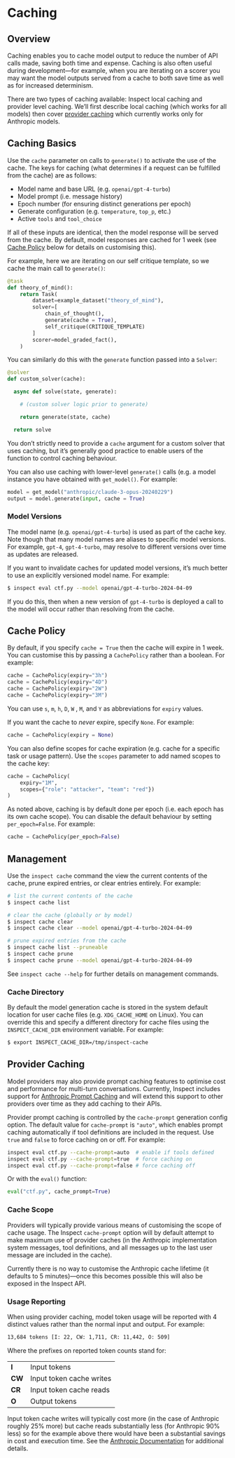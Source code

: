 # Caching


## Overview

Caching enables you to cache model output to reduce the number of API
calls made, saving both time and expense. Caching is also often useful
during development—for example, when you are iterating on a scorer you
may want the model outputs served from a cache to both save time as well
as for increased determinism.

There are two types of caching available: Inspect local caching and
provider level caching. We’ll first describe local caching (which works
for all models) then cover [provider caching](sec-provider-caching)
which currently works only for Anthropic models.

## Caching Basics

Use the `cache` parameter on calls to `generate()` to activate the use
of the cache. The keys for caching (what determines if a request can be
fulfilled from the cache) are as follows:

- Model name and base URL (e.g. `openai/gpt-4-turbo`)
- Model prompt (i.e. message history)
- Epoch number (for ensuring distinct generations per epoch)
- Generate configuration (e.g. `temperature`, `top_p`, etc.)
- Active `tools` and `tool_choice`

If all of these inputs are identical, then the model response will be
served from the cache. By default, model responses are cached for 1 week
(see [Cache Policy](#cache-policy) below for details on customising
this).

For example, here we are iterating on our self critique template, so we
cache the main call to `generate()`:

``` python
@task
def theory_of_mind():
    return Task(
        dataset=example_dataset("theory_of_mind"),
        solver=[
            chain_of_thought(),
            generate(cache = True),
            self_critique(CRITIQUE_TEMPLATE)
        ]
        scorer=model_graded_fact(),
    )
```

You can similarly do this with the `generate` function passed into a
`Solver`:

``` python
@solver
def custom_solver(cache):

  async def solve(state, generate):

    # (custom solver logic prior to generate)

    return generate(state, cache)

  return solve
```

You don’t strictly need to provide a `cache` argument for a custom
solver that uses caching, but it’s generally good practice to enable
users of the function to control caching behaviour.

You can also use caching with lower-level `generate()` calls (e.g. a
model instance you have obtained with `get_model()`. For example:

``` python
model = get_model("anthropic/claude-3-opus-20240229")
output = model.generate(input, cache = True)
```

### Model Versions

The model name (e.g. `openai/gpt-4-turbo`) is used as part of the cache
key. Note though that many model names are aliases to specific model
versions. For example, `gpt-4`, `gpt-4-turbo`, may resolve to different
versions over time as updates are released.

If you want to invalidate caches for updated model versions, it’s much
better to use an explicitly versioned model name. For example:

``` bash
$ inspect eval ctf.py --model openai/gpt-4-turbo-2024-04-09
```

If you do this, then when a new version of `gpt-4-turbo` is deployed a
call to the model will occur rather than resolving from the cache.

## Cache Policy

By default, if you specify `cache = True` then the cache will expire in
1 week. You can customise this by passing a `CachePolicy` rather than a
boolean. For example:

``` python
cache = CachePolicy(expiry="3h")
cache = CachePolicy(expiry="4D")
cache = CachePolicy(expiry="2W")
cache = CachePolicy(expiry="3M")
```

You can use `s`, `m`, `h`, `D`, `W` , `M`, and `Y` as abbreviations for
`expiry` values.

If you want the cache to *never* expire, specify `None`. For example:

``` python
cache = CachePolicy(expiry = None)
```

You can also define scopes for cache expiration (e.g. cache for a
specific task or usage pattern). Use the `scopes` parameter to add named
scopes to the cache key:

``` python
cache = CachePolicy(
    expiry="1M",
    scopes={"role": "attacker", "team": "red"})
)
```

As noted above, caching is by default done per epoch (i.e. each epoch
has its own cache scope). You can disable the default behaviour by
setting `per_epoch=False`. For example:

``` python
cache = CachePolicy(per_epoch=False)
```

## Management

Use the `inspect cache` command the view the current contents of the
cache, prune expired entries, or clear entries entirely. For example:

``` bash
# list the current contents of the cache
$ inspect cache list

# clear the cache (globally or by model)
$ inspect cache clear
$ inspect cache clear --model openai/gpt-4-turbo-2024-04-09

# prune expired entries from the cache
$ inspect cache list --pruneable
$ inspect cache prune
$ inspect cache prune --model openai/gpt-4-turbo-2024-04-09
```

See `inspect cache --help` for further details on management commands.

### Cache Directory

By default the model generation cache is stored in the system default
location for user cache files (e.g. `XDG_CACHE_HOME` on Linux). You can
override this and specify a different directory for cache files using
the `INSPECT_CACHE_DIR` environment variable. For example:

``` bash
$ export INSPECT_CACHE_DIR=/tmp/inspect-cache
```

## Provider Caching

Model providers may also provide prompt caching features to optimise
cost and performance for multi-turn conversations. Currently, Inspect
includes support for [Anthropic Prompt
Caching](https://docs.anthropic.com/en/docs/build-with-claude/prompt-caching)
and will extend this support to other providers over time as they add
caching to their APIs.

Provider prompt caching is controlled by the `cache-prompt` generation
config option. The default value for `cache-prompt` is `"auto"`, which
enables prompt caching automatically if tool definitions are included in
the request. Use `true` and `false` to force caching on or off. For
example:

``` bash
inspect eval ctf.py --cache-prompt=auto  # enable if tools defined
inspect eval ctf.py --cache-prompt=true  # force caching on
inspect eval ctf.py --cache-prompt=false # force caching off
```

Or with the `eval()` function:

``` python
eval("ctf.py", cache_prompt=True)
```

### Cache Scope

Providers will typically provide various means of customising the scope
of cache usage. The Inspect `cache-prompt` option will by default
attempt to make maximum use of provider caches (in the Anthropic
implementation system messages, tool definitions, and all messages up to
the last user message are included in the cache).

Currently there is no way to customise the Anthropic cache lifetime (it
defaults to 5 minutes)—once this becomes possible this will also be
exposed in the Inspect API.

### Usage Reporting

When using provider caching, model token usage will be reported with 4
distinct values rather than the normal input and output. For example:

``` default
13,684 tokens [I: 22, CW: 1,711, CR: 11,442, O: 509]
```

Where the prefixes on reported token counts stand for:

<table>
<tbody>
<tr class="odd">
<td><strong>I</strong></td>
<td>Input tokens</td>
</tr>
<tr class="even">
<td><strong>CW</strong></td>
<td>Input token cache writes</td>
</tr>
<tr class="odd">
<td><strong>CR</strong></td>
<td>Input token cache reads</td>
</tr>
<tr class="even">
<td><strong>O</strong></td>
<td>Output tokens</td>
</tr>
</tbody>
</table>

Input token cache writes will typically cost more (in the case of
Anthropic roughly 25% more) but cache reads substantially less (for
Anthropic 90% less) so for the example above there would have been a
substantial savings in cost and execution time. See the [Anthropic
Documentation](https://docs.anthropic.com/en/docs/build-with-claude/prompt-caching)
for additional details.
